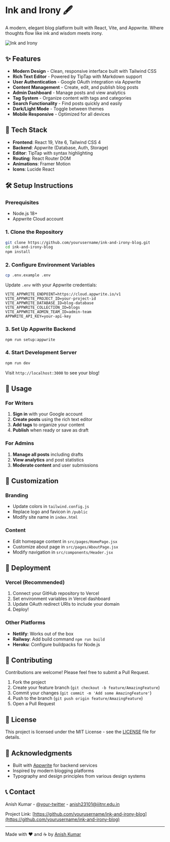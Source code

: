 # Ink and Irony 🖋️

A modern, elegant blog platform built with React, Vite, and Appwrite. Where thoughts flow like ink and wisdom meets irony.

![Ink and Irony](https://via.placeholder.com/800x400/1a1a1a/ffffff?text=Ink+and+Irony)

## ✨ Features

- **Modern Design** - Clean, responsive interface built with Tailwind CSS
- **Rich Text Editor** - Powered by TipTap with Markdown support
- **User Authentication** - Google OAuth integration via Appwrite
- **Content Management** - Create, edit, and publish blog posts
- **Admin Dashboard** - Manage posts and view analytics
- **Tag System** - Organize content with tags and categories
- **Search Functionality** - Find posts quickly and easily
- **Dark/Light Mode** - Toggle between themes
- **Mobile Responsive** - Optimized for all devices

## 🚀 Tech Stack

- **Frontend**: React 19, Vite 6, Tailwind CSS 4
- **Backend**: Appwrite (Database, Auth, Storage)
- **Editor**: TipTap with syntax highlighting
- **Routing**: React Router DOM
- **Animations**: Framer Motion
- **Icons**: Lucide React

## 🛠️ Setup Instructions

### Prerequisites
- Node.js 18+
- Appwrite Cloud account

### 1. Clone the Repository
```bash
git clone https://github.com/yourusername/ink-and-irony-blog.git
cd ink-and-irony-blog
npm install
```

### 2. Configure Environment Variables
```bash
cp .env.example .env
```

Update `.env` with your Appwrite credentials:
```env
VITE_APPWRITE_ENDPOINT=https://cloud.appwrite.io/v1
VITE_APPWRITE_PROJECT_ID=your-project-id
VITE_APPWRITE_DATABASE_ID=blog-database
VITE_APPWRITE_COLLECTION_ID=blogs
VITE_APPWRITE_ADMIN_TEAM_ID=admin-team
APPWRITE_API_KEY=your-api-key
```

### 3. Set Up Appwrite Backend
```bash
npm run setup:appwrite
```

### 4. Start Development Server
```bash
npm run dev
```

Visit `http://localhost:3000` to see your blog!

## 📖 Usage

### For Writers
1. **Sign in** with your Google account
2. **Create posts** using the rich text editor
3. **Add tags** to organize your content
4. **Publish** when ready or save as draft

### For Admins
1. **Manage all posts** including drafts
2. **View analytics** and post statistics
3. **Moderate content** and user submissions

## 🎨 Customization

### Branding
- Update colors in `tailwind.config.js`
- Replace logo and favicon in `/public`
- Modify site name in `index.html`

### Content
- Edit homepage content in `src/pages/HomePage.jsx`
- Customize about page in `src/pages/AboutPage.jsx`
- Modify navigation in `src/components/Header.jsx`

## 🚀 Deployment

### Vercel (Recommended)
1. Connect your GitHub repository to Vercel
2. Set environment variables in Vercel dashboard
3. Update OAuth redirect URIs to include your domain
4. Deploy!

### Other Platforms
- **Netlify**: Works out of the box
- **Railway**: Add build command `npm run build`
- **Heroku**: Configure buildpacks for Node.js

## 🤝 Contributing

Contributions are welcome! Please feel free to submit a Pull Request.

1. Fork the project
2. Create your feature branch (`git checkout -b feature/AmazingFeature`)
3. Commit your changes (`git commit -m 'Add some AmazingFeature'`)
4. Push to the branch (`git push origin feature/AmazingFeature`)
5. Open a Pull Request

## 📄 License

This project is licensed under the MIT License - see the [LICENSE](LICENSE) file for details.

## 🙏 Acknowledgments

- Built with [Appwrite](https://appwrite.io) for backend services
- Inspired by modern blogging platforms
- Typography and design principles from various design systems

## 📞 Contact

Anish Kumar - [@your-twitter](https://twitter.com/your-twitter) - anish23101@iiitnr.edu.in

Project Link: [https://github.com/yourusername/ink-and-irony-blog](https://github.com/yourusername/ink-and-irony-blog)

---

Made with ❤️ and ☕ by [Anish Kumar](https://github.com/yourusername)

